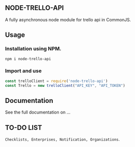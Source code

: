 
## NODE-TRELLO-API
A fully asynchronous node module for trello api in CommonJS.

## Usage
### Installation using NPM.
`npm i node-trello-api`
### Import and use
  ```js
  const trelloClient = require('node-trello-api')
 const Trello = new trelloClient("API_KEY", "API_TOKEN")
```

## Documentation

See the full documentation on ...


## TO-DO LIST
`Checklists, Enterprises, Notification, Organizations`.